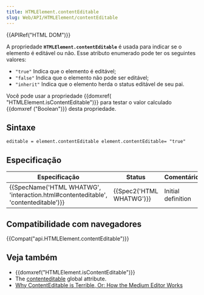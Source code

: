 ```yaml
---
title: HTMLElement.contentEditable
slug: Web/API/HTMLElement/contentEditable
---
```


{{APIRef("HTML DOM")}}

A propriedade **`HTMLElement.contentEditable`** é usada para indicar se o elemento é editável ou não. Esse atributo enumerado pode ter os seguintes valores:

- `"true"` Indica que o elemento é editável;
- `"false"` Indica que o elemento não pode ser editável;
- `"inherit"` Indica que o elemento herda o status editável de seu pai.

Você pode usar a propriedade {{domxref( "HTMLElement.isContentEditable")}} para testar o valor calculado {{domxref ("Boolean")}} desta propriedade.

## Sintaxe

```
editable = element.contentEditable element.contentEditable= "true"
```

## Especificação

| Especificação                                                                                                | Status                           | Comentário         |
| ------------------------------------------------------------------------------------------------------------ | -------------------------------- | ------------------ |
| {{SpecName('HTML WHATWG', 'interaction.html#contenteditable', 'contenteditable')}} | {{Spec2('HTML WHATWG')}} | Initial definition |

## Compatibilidade com navegadores

{{Compat("api.HTMLElement.contentEditable")}}

## Veja também

- {{domxref("HTMLElement.isContentEditable")}}
- The [contenteditable](/pt-BR/docs/Web/HTML/Global_attributes/contenteditable) global attribute.
- [Why ContentEditable is Terrible, Or: How the Medium Editor Works](https://medium.com/medium-eng/why-contenteditable-is-terrible-122d8a40e480)
